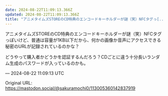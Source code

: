 ```yaml
---
date: 2024-08-22T11:09:13.366Z
updated: 2024-08-22T11:09:13.366Z
title: "アニメタイムズSTOREのCD特典のエンコードキーホルダーが謎（笑）NFCタグっ[...]"
---
```


<p>アニメタイムズSTOREのCD特典のエンコードキーホルダーが謎（笑）NFCタグっぽいけど、普通は容量が1KB以下だから、何かの画像か音声にアクセスできる秘密のURLが記録されているのかな？</p><p>どうやって購入者かどうかを認証するんだろう？CDごとに違う十分長いランダム生成のパスワードが入っているのかも。</p>

&mdash; 2024-08-22 11:09:13 UTC

Original URL: https://mastodon.social/@sakuramochi0/113005360142837919
